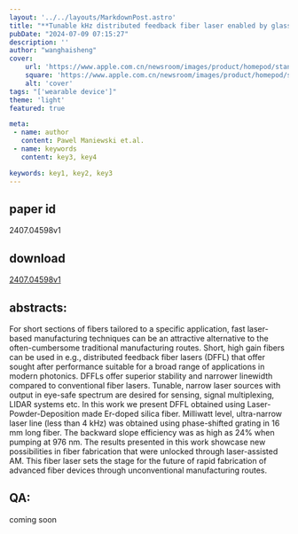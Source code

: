 ```yaml
---
layout: '../../layouts/MarkdownPost.astro'
title: "**Tunable kHz distributed feedback fiber laser enabled by glass additivemanufacturing**"
pubDate: "2024-07-09 07:15:27"
description: ''
author: "wanghaisheng"
cover:
    url: 'https://www.apple.com.cn/newsroom/images/product/homepod/standard/Apple-HomePod-hero-230118_big.jpg.large_2x.jpg'
    square: 'https://www.apple.com.cn/newsroom/images/product/homepod/standard/Apple-HomePod-hero-230118_big.jpg.large_2x.jpg'
    alt: 'cover'
tags: "['wearable device']" 
theme: 'light'
featured: true

meta:
 - name: author
   content: Pawel Maniewski et.al.
 - name: keywords
   content: key3, key4

keywords: key1, key2, key3
---
```


## paper id
2407.04598v1
## download
[2407.04598v1](http://arxiv.org/abs/2407.04598v1)
## abstracts:
For short sections of fibers tailored to a specific application, fast laser-based manufacturing techniques can be an attractive alternative to the often-cumbersome traditional manufacturing routes. Short, high gain fibers can be used in e.g., distributed feedback fiber lasers (DFFL) that offer sought after performance suitable for a broad range of applications in modern photonics. DFFLs offer superior stability and narrower linewidth compared to conventional fiber lasers. Tunable, narrow laser sources with output in eye-safe spectrum are desired for sensing, signal multiplexing, LIDAR systems etc. In this work we present DFFL obtained using Laser-Powder-Deposition made Er-doped silica fiber. Milliwatt level, ultra-narrow laser line (less than 4 kHz) was obtained using phase-shifted grating in 16 mm long fiber. The backward slope efficiency was as high as 24% when pumping at 976 nm. The results presented in this work showcase new possibilities in fiber fabrication that were unlocked through laser-assisted AM. This fiber laser sets the stage for the future of rapid fabrication of advanced fiber devices through unconventional manufacturing routes.
## QA:
coming soon
